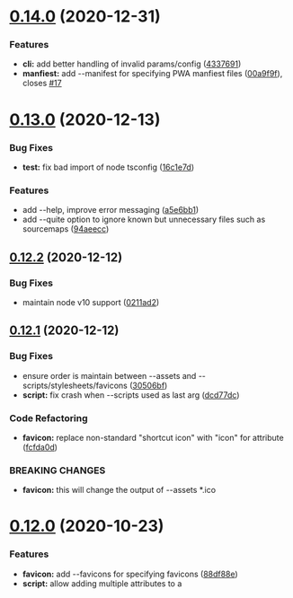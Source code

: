 # [0.14.0](https://github.com/jbedard/html-insert-assets/compare/v0.13.0...v0.14.0) (2020-12-31)


### Features

* **cli:** add better handling of invalid params/config ([4337691](https://github.com/jbedard/html-insert-assets/commit/4337691e0a56ca54363a49a250e6cad4666acfda))
* **manfiest:** add --manifest for specifying PWA manfiest files ([00a9f9f](https://github.com/jbedard/html-insert-assets/commit/00a9f9f2655575ff6b199ea0367246573bd8ef89)), closes [#17](https://github.com/jbedard/html-insert-assets/issues/17)



# [0.13.0](https://github.com/jbedard/html-insert-assets/compare/v0.12.2...v0.13.0) (2020-12-13)


### Bug Fixes

* **test:** fix bad import of node tsconfig ([16c1e7d](https://github.com/jbedard/html-insert-assets/commit/16c1e7da8afb0070dd0bdc5fad2d49858ce1c287))


### Features

* add --help, improve error messaging ([a5e6bb1](https://github.com/jbedard/html-insert-assets/commit/a5e6bb1a80ca613fad2dee2522d2352982ca2a20))
* add --quite option to ignore known but unnecessary files such as sourcemaps ([94aeecc](https://github.com/jbedard/html-insert-assets/commit/94aeecc37806aba0159aed55bd8c9e100f0c340f))



## [0.12.2](https://github.com/jbedard/html-insert-assets/compare/v0.12.1...v0.12.2) (2020-12-12)


### Bug Fixes

* maintain node v10 support ([0211ad2](https://github.com/jbedard/html-insert-assets/commit/0211ad29821f149f11e81dee696781b79ed827f7))



## [0.12.1](https://github.com/jbedard/html-insert-assets/compare/v0.12.0...v0.12.1) (2020-12-12)


### Bug Fixes

* ensure order is maintain between --assets and --scripts/stylesheets/favicons ([30506bf](https://github.com/jbedard/html-insert-assets/commit/30506bf9af3b6da768d17022f2ecc3e21789cef1))
* **script:** fix crash when --scripts used as last arg ([dcd77dc](https://github.com/jbedard/html-insert-assets/commit/dcd77dceca4a457151e15b1c70fdaafaea9ef194))


### Code Refactoring

* **favicon:** replace non-standard "shortcut icon" with "icon" for <link rel> attribute ([fcfda0d](https://github.com/jbedard/html-insert-assets/commit/fcfda0d77a1c4b153eb6066f46093e1ce010d276))


### BREAKING CHANGES

* **favicon:** this will change the output of --assets *.ico



# [0.12.0](https://github.com/jbedard/html-insert-assets/compare/v0.11.0...v0.12.0) (2020-10-23)


### Features

* **favicon:** add --favicons for specifying favicons ([88df88e](https://github.com/jbedard/html-insert-assets/commit/88df88e60577a22b166595e2a0ed6a4789df8b35))
* **script:** allow adding multiple attributes to a <script> ([5958f28](https://github.com/jbedard/html-insert-assets/commit/5958f28ef43a71ef251a80e69ec4654ea0fda5fc))
* **stylesheets:** add --stylesheets for specifying stylesheets ([ae279fb](https://github.com/jbedard/html-insert-assets/commit/ae279fb6002d13ead056741070986f15341c0433))



# [0.11.0](https://github.com/jbedard/html-insert-assets/compare/v0.11.0-beta.0...v0.11.0) (2020-10-19)


### Bug Fixes

* fix crash when used with html5 doctype ([32cb23d](https://github.com/jbedard/html-insert-assets/commit/32cb23dd8f6c3b5546fa45323efbddef2410cd1a)), closes [#15](https://github.com/jbedard/html-insert-assets/issues/15)


### Features

* **script:** add --script for specifying script specific details ([d452e1f](https://github.com/jbedard/html-insert-assets/commit/d452e1f7f915a1db11be9a9a6cc6d66d8c69adf7)), closes [#13](https://github.com/jbedard/html-insert-assets/issues/13) [#11](https://github.com/jbedard/html-insert-assets/issues/11)



# [0.10.0](https://github.com/jbedard/html-insert-assets/compare/v0.9.0...v0.10.0) (2020-06-12)


### Features

* **cli:** provide npm package bin entry for running via cli ([ce2c8ae](https://github.com/jbedard/html-insert-assets/commit/ce2c8ae67c0594744ce09a7565e311f1f529ff44))



# [0.9.0](https://github.com/jbedard/html-insert-assets/compare/v0.8.0...v0.9.0) (2020-05-05)


### Features

* **preload:** add support for preload requests ([70ac29f](https://github.com/jbedard/html-insert-assets/commit/70ac29f068d63a4e97d8a277ab14a8236736c27a)), closes [#7](https://github.com/jbedard/html-insert-assets/issues/7)
* **stamp:** add various stamping options: ([6aff234](https://github.com/jbedard/html-insert-assets/commit/6aff234619e44f9ee1f7bdc77b833eb811d1b84a)), closes [#4](https://github.com/jbedard/html-insert-assets/issues/4)



# [0.8.0](https://github.com/jbedard/html-insert-assets/compare/v0.7.0...v0.8.0) (2020-04-05)


### Features

* add --strict to throw when unknown asset types are passed ([1192014](https://github.com/jbedard/html-insert-assets/commit/1192014faab7d679033f8226b422e6673aa3f1f1))



# [0.7.0](https://github.com/jbedard/html-insert-assets/compare/v0.6.0...v0.7.0) (2020-03-24)


### Features

* add support for external js files ([17bc413](https://github.com/jbedard/html-insert-assets/commit/17bc413fe2c53be0a2096daa9f30235eaf8e2c91))



# [0.6.0](https://github.com/jbedard/html-insert-assets/compare/v0.5.0...v0.6.0) (2020-03-12)


### Bug Fixes

* use relative URLs when resources are within a root dir ([26d7118](https://github.com/jbedard/html-insert-assets/commit/26d7118eaa73f0a3ee2b9bbcbcdf3388b298b182)


# [0.5.0](https://github.com/jbedard/html-insert-assets/compare/v0.4.3...v0.5.0) (2020-02-05)


### Bug Fixes

* support Windows paths ([#6](https://github.com/jbedard/html-insert-assets/issues/6)) ([ecf283c](https://github.com/jbedard/html-insert-assets/commit/ecf283c49e300316c281b9a30a38e6ed027b8ad9))


### Features

* add support for inserting a *.ico file as a shortcut icon ([1ad2017](https://github.com/jbedard/html-insert-assets/commit/1ad2017fd7cad5c3fdab12cd3e52fb44b023d098))



## [0.4.3](https://github.com/jbedard/insert-assets/compare/v0.4.2...v0.4.3) (2019-12-19)


### Bug Fixes

* **verbose:** add context to the stamp verbose log statement ([fd22d90](https://github.com/jbedard/insert-assets/commit/fd22d9078ff10fa42613f2ff735c4a6e5f0a7125))



## [0.4.2](https://github.com/jbedard/insert-assets/compare/v0.4.1...v0.4.2) (2019-12-18)


### Features

* add --verbose option for logging info ([4810851](https://github.com/jbedard/insert-assets/commit/4810851147430166bd19bafc5ab7b226cf7e5ccc))



## [0.4.1](https://github.com/jbedard/insert-assets/compare/v0.4.0...v0.4.1) (2019-12-11)


### Bug Fixes

* fix case where --out file is in a non-existing directory ([9caa413](https://github.com/jbedard/insert-assets/commit/9caa413aa83d2aa4ef9523fe026fff4103e3b935))
* throw when no html/out file specified ([9e0bb0b](https://github.com/jbedard/insert-assets/commit/9e0bb0bae880dfe791ca86a55f969c6f2b4d87a8))



# [0.4.0](https://github.com/jbedard/insert-assets/compare/v0.3.0...v0.4.0) (2019-12-01)


### Bug Fixes

* use relative paths from the output html dir by default ([6c34cb6](https://github.com/jbedard/insert-assets/commit/6c34cb6dad11bede97d343c9460cfa4f2e51593c)), closes [#2](https://github.com/jbedard/insert-assets/issues/2)
* **css:** fix css file paths when using --assets= style args ([6674db7](https://github.com/jbedard/insert-assets/commit/6674db7317634ecef4b053b5d56d30df4b06d1a4)), closes [#3](https://github.com/jbedard/insert-assets/issues/3)


### Reverts

* Revert "feat(*): include output directory as default root dir" ([4aac05b](https://github.com/jbedard/insert-assets/commit/4aac05b96338c4bd3f8feadabb42a77725b78519))



# [0.3.0](https://github.com/jbedard/insert-assets/compare/v0.2.0...v0.3.0) (2019-11-30)


### Features

* allow cli args of form `--arg=a` in addition to `--arg a` ([00a2524](https://github.com/jbedard/insert-assets/commit/00a2524d424a00106de45a11fef15e9accdcbd0c)), closes [#1](https://github.com/jbedard/insert-assets/issues/1)



# [0.2.0](https://github.com/jbedard/insert-assets/compare/v0.1.0...v0.2.0) (2019-11-26)


### Features

* include output directory as default root dir ([31226ae](https://github.com/jbedard/insert-assets/commit/31226ae3f03677482aea184ed004b5d2f0805856))



# 0.1.0 (2019-11-23)


### Features

* change CLI to use specific flags for input/output html, assets, root dirs ([3372b0c](https://github.com/jbedard/insert-assets/commit/3372b0c3dcdd72a3eb2f9ac5d0e18d1717aaf1bb))
* initial implementation based on https://github.com/bazelbuild/rules_nodejs/tree/0.41.0/packages/inject-html ([5033768](https://github.com/jbedard/insert-assets/commit/503376867326c9d59177215f6b94718d9de635f4))



